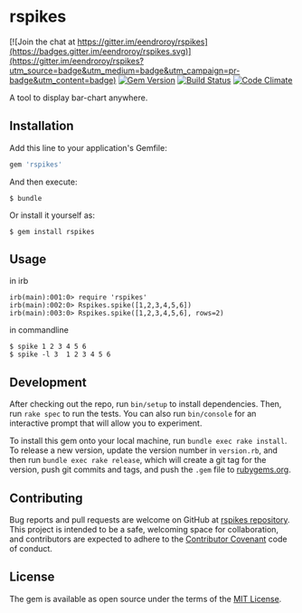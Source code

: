 # rspikes 

[![Join the chat at https://gitter.im/eendroroy/rspikes](https://badges.gitter.im/eendroroy/rspikes.svg)](https://gitter.im/eendroroy/rspikes?utm_source=badge&utm_medium=badge&utm_campaign=pr-badge&utm_content=badge)
[![Gem Version](https://badge.fury.io/rb/rspikes.svg)](https://badge.fury.io/rb/rspikes) 
[![Build Status](https://travis-ci.org/eendroroy/rspikes.svg?branch=master)](https://travis-ci.org/eendroroy/rspikes)
[![Code Climate](https://codeclimate.com/github/eendroroy/rspikes/badges/gpa.svg)](https://codeclimate.com/github/eendroroy/rspikes)

A tool to display bar-chart anywhere.

## Installation

Add this line to your application's Gemfile:

```ruby
gem 'rspikes'
```

And then execute:

    $ bundle

Or install it yourself as:

    $ gem install rspikes

## Usage

in irb

    irb(main):001:0> require 'rspikes'
    irb(main):002:0> Rspikes.spike([1,2,3,4,5,6])
    irb(main):003:0> Rspikes.spike([1,2,3,4,5,6], rows=2)
    
in commandline

    $ spike 1 2 3 4 5 6
    $ spike -l 3  1 2 3 4 5 6

## Development

After checking out the repo, run `bin/setup` to install dependencies. 
Then, run `rake spec` to run the tests. 
You can also run `bin/console` for an interactive prompt that will allow you to experiment.

To install this gem onto your local machine, run `bundle exec rake install`. 
To release a new version, update the version number in `version.rb`, and then run `bundle exec rake release`,
which will create a git tag for the version, push git commits and tags, 
and push the `.gem` file to [rubygems.org](https://rubygems.org).

## Contributing

Bug reports and pull requests are welcome on GitHub at [rspikes repository](https://github.com/eendroroy/rspikes). 
This project is intended to be a safe, welcoming space for collaboration,
and contributors are expected to adhere to the [Contributor Covenant](http://contributor-covenant.org) code of conduct.


## License

The gem is available as open source under the terms of the [MIT License](http://opensource.org/licenses/MIT).

